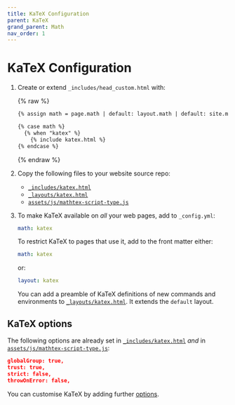 ```yaml
---
title: KaTeX Configuration
parent: KaTeX
grand_parent: Math
nav_order: 1
---
```

# KaTeX Configuration

1.  Create or extend `_includes/head_custom.html` with:

    {% raw %}
    ```html
    {% assign math = page.math | default: layout.math | default: site.math %}

    {% case math %}
      {% when "katex" %}
        {% include katex.html %}
    {% endcase %}
    ```
    {% endraw %}

2.  Copy the following files to your website source repo:

    - [`_includes/katex.html`]
    - [`_layouts/katex.html`]
    - [`assets/js/mathtex-script-type.js`]

3.  To make KaTeX available on *all* your web pages, add to `_config.yml`:

    ```yaml
    math: katex
    ```

    To restrict KaTeX to pages that use it, add to the front matter either:

    ```yaml
    math: katex
    ```

    or:

    ```yaml
    layout: katex
    ```

    You can add a preamble of KaTeX definitions of new commands and environments
    to [`_layouts/katex.html`]. It extends the `default` layout. 

## KaTeX options

The following options are already set in [`_includes/katex.html`] _and_
in [`assets/js/mathtex-script-type.js`]:

```json
globalGroup: true,
trust: true,
strict: false,
throwOnError: false,
```

You can customise KaTeX by adding further [options].

[`_includes/katex.html`]: https://github.com/just-the-docs/just-the-docs-tests/blob/main/_includes/katex.html
[`_layouts/katex.html`]: https://github.com/just-the-docs/just-the-docs-tests/blob/main/_layouts/katex.html
[`assets/js/mathtex-script-type.js`]: https://github.com/just-the-docs/just-the-docs-tests/blob/main/assets/js/kmathtex-script-type.js
[options]: https://katex.org/docs/options.html
